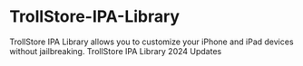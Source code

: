 # TrollStore-IPA-Library
TrollStore IPA Library allows you to customize your iPhone and iPad devices without jailbreaking. TrollStore IPA Library 2024 Updates
